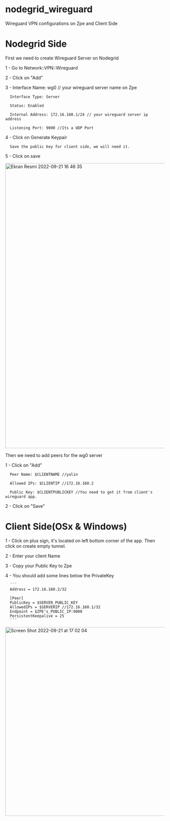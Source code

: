 # nodegrid_wireguard
Wireguard VPN configurations on Zpe and Client Side

# Nodegrid Side

First we need to create Wireguard Server on Nodegrid

  1 - Go to Network::VPN::Wireguard

  2 - Click on "Add"

  3 - Interface Name: wg0 // your wireguard server name on Zpe
      
      Interface Type: Server
      
      Status: Enabled
      
      Internal Address: 172.16.160.1/24 // your wireguard server ip address
      
      Listening Port: 9000 //Its a UDP Port

  4 - Click on Generate Keypair
      
      Save the public key for client side, we will need it.

  5 - Click on save
  
  <img width="898" alt="Ekran Resmi 2022-09-21 16 46 35" src="https://user-images.githubusercontent.com/103506681/191521011-92972563-f42a-449d-86aa-b1d8730d316b.png">
  
Then we need to add peers for the wg0 server
  
  1 - Click on "Add"
      
      Peer Name: $CLIENTNAME //yalin
      
      Allowed IPs: $CLIENTIP //172.16.160.2
      
      Public Key: $CLIENTPUBLICKEY //You need to get it from client's wireguard app.
  
  2 - Click on "Save"
  
# Client Side(OSx & Windows)
  
  1 - Click on plus sign, it's located on left bottom corner of the app. Then click on create empty tunnel.
 
  2 - Enter your client Name
  
  3 - Copy your Public Key to Zpe
  
  4 - You should add some lines below the PrivateKey
      
      ´´´
      Address = 172.16.160.2/32

      [Peer]
      PublicKey = $SERVER_PUBLIC_KEY
      AllowedIPs = $SERVERIP //172.16.160.1/32
      Endpoint = $ZPE's_PUBLIC_IP:9000
      PersistentKeepalive = 25
      ´´´

<img width="595" alt="Screen Shot 2022-09-21 at 17 02 04" src="https://user-images.githubusercontent.com/103506681/191525209-5c662140-b733-44ea-a7c5-27f0d4aa4c80.png">





    

